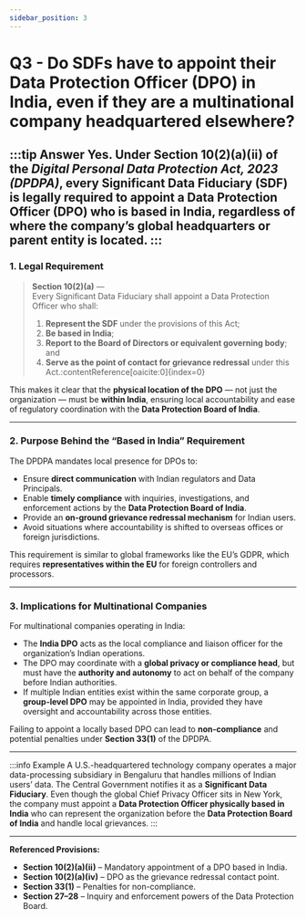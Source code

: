 ```yaml
---
sidebar_position: 3
---
```


# Q3 - Do SDFs have to appoint their Data Protection Officer (DPO) in India, even if they are a multinational company headquartered elsewhere?

:::tip Answer
Yes. Under **Section 10(2)(a)(ii)** of the *Digital Personal Data Protection Act, 2023 (DPDPA)*, every **Significant Data Fiduciary (SDF)** is **legally required** to appoint a **Data Protection Officer (DPO) who is based in India**, regardless of where the company’s global headquarters or parent entity is located.
:::
---

### **1. Legal Requirement**

> **Section 10(2)(a)** —  
> Every Significant Data Fiduciary shall appoint a Data Protection Officer who shall:  
> 1. **Represent the SDF** under the provisions of this Act;  
> 2. **Be based in India**;  
> 3. **Report to the Board of Directors or equivalent governing body**; and  
> 4. **Serve as the point of contact for grievance redressal** under this Act.:contentReference[oaicite:0]{index=0}

This makes it clear that the **physical location of the DPO** — not just the organization — must be **within India**, ensuring local accountability and ease of regulatory coordination with the **Data Protection Board of India**.

---

### **2. Purpose Behind the “Based in India” Requirement**

The DPDPA mandates local presence for DPOs to:
- Ensure **direct communication** with Indian regulators and Data Principals.  
- Enable **timely compliance** with inquiries, investigations, and enforcement actions by the **Data Protection Board of India**.  
- Provide an **on-ground grievance redressal mechanism** for Indian users.  
- Avoid situations where accountability is shifted to overseas offices or foreign jurisdictions.

This requirement is similar to global frameworks like the EU’s GDPR, which requires **representatives within the EU** for foreign controllers and processors.

---

### **3. Implications for Multinational Companies**

For multinational companies operating in India:
- The **India DPO** acts as the local compliance and liaison officer for the organization’s Indian operations.  
- The DPO may coordinate with a **global privacy or compliance head**, but must have the **authority and autonomy** to act on behalf of the company before Indian authorities.  
- If multiple Indian entities exist within the same corporate group, a **group-level DPO** may be appointed in India, provided they have oversight and accountability across those entities.

Failing to appoint a locally based DPO can lead to **non-compliance** and potential penalties under **Section 33(1)** of the DPDPA.

---

:::info Example
A U.S.-headquartered technology company operates a major data-processing subsidiary in Bengaluru that handles millions of Indian users’ data. The Central Government notifies it as a **Significant Data Fiduciary**. Even though the global Chief Privacy Officer sits in New York, the company must appoint a **Data Protection Officer physically based in India** who can represent the organization before the **Data Protection Board of India** and handle local grievances.
:::

---

**Referenced Provisions:**  
- **Section 10(2)(a)(ii)** – Mandatory appointment of a DPO based in India.  
- **Section 10(2)(a)(iv)** – DPO as the grievance redressal contact point.  
- **Section 33(1)** – Penalties for non-compliance.  
- **Section 27–28** – Inquiry and enforcement powers of the Data Protection Board.
